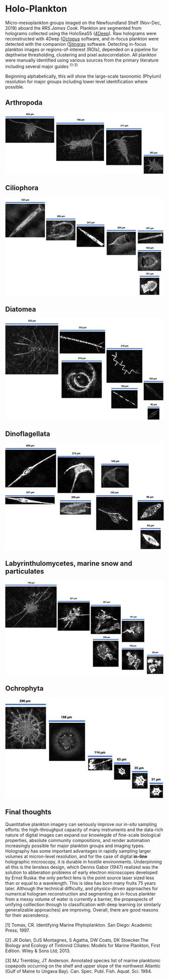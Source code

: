 # Holo-Plankton
Micro-mesoplankton groups imaged on the Newfoundland Shelf (Nov-Dec, 2019) aboard the *RRS James Cook*. Plankton are segmented from holograms collected using the HoloSeaS5 ([4Deep](http://4-deep.com/)). Raw holograms were reconstructed with 4Deep ([Octopus](http://4-deep.com/products/octopus-software/) software, and in-focus plankton were detected with the companion ([Stingray](http://4-deep.com/products/stingray-software/) software. Detecting in-focus plankton images or regions-of-interest (ROIs), depended on a pipeline for depthwise thresholding, clustering and pixel autocorrelation. All plankton were manually identified using various sources from the primary literature including several major guides <sup>(1-3) 
  

Beginning alphabetically, this will show the large-scale taxonomic (Phylum) resolution for major groups including lower level identification where possible. 

## Arthropoda

![Arthropoda](/Images/Arthropoda.png)


## Ciliophora

![Ciliophora](/Images/Ciliophora.png)

## Diatomea

![Diatomea](/Images/Diatomea.png)


## Dinoflagellata

![Dinoflagellata](/Images/Dinoflagellata.png)


## Labyrinthulomycetes, marine snow and particulates

![Labyrinthulomycetes](/Images/LabySnow.png)


## Ochrophyta

![Ochrophyta](/Images/Ochrophyta.png)



## Final thoughts

Quantitative plankton imagery can seriously improve our *in-situ* sampling efforts: the high-throughput capacity of many instruments and the data-rich nature of digital images can expand our knowlegde of fine-scale biological properties, absolute community compositions, and render automation increasingly possible for major plankton groups and imaging types. Holography has some important advantages in rapidly sampling larger volumes at micron-level resolution, and for the case of digital **in-line** holographic microscopy, it is durable in hostile environments. Underpinning all this is the lensless design, which Dennis Gabor (1947) realized was the solution to abberation problems of early electron microscopes developed by Ernst Ruska: the only perfect lens is the point source laser sized less than or equal to a wavelength. This is idea has born many fruits 75 years later. Although the technical difficulty, and physics-driven approaches for numerical hologram reconstruction and segmenting an in-focus plankter from a messy volume of water is currently a barrier, the propespects of unifying colllection through to classification with deep learning (or similarly generalizable approaches) are improving. Overall, there are good reasons for their ascendency. 

[1]  Tomas, CR. Identifying Marine Phytoplankton. San Diego: Academic Press; 1997.

[2] JR Dolan, DJS Montagnes, S Agatha, DW Coats, DK Stoecker.The Biology and Ecology of Tintinnid Ciliates: Models for Marine Plankton, First Edition. Wiley & Sons Ltd; 2013.

[3] MJ Tremblay, JT Anderson. Annotated species list of marine planktonic copepods occurring on the shelf and upper slope of the northwest Atlantic (Gulf of Maine to Ungava Bay). Can. Spec. Publ. Fish. Aquat. Sci. 1984.
